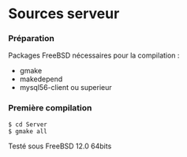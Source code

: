 # Sources serveur

### Préparation

Packages FreeBSD nécessaires pour la compilation :

* gmake
* makedepend
* mysql56-client ou superieur

### Première compilation

```
$ cd Server
$ gmake all
```

Testé sous FreeBSD 12.0 64bits
